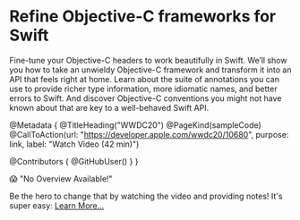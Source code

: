 # Refine Objective-C frameworks for Swift

Fine-tune your Objective-C headers to work beautifully in Swift. We’ll show you how to take an unwieldy Objective-C framework and transform it into an API that feels right at home. Learn about the suite of annotations you can use to provide richer type information, more idiomatic names, and better errors to Swift. And discover Objective-C conventions you might not have known about that are key to a well-behaved Swift API.

@Metadata {
   @TitleHeading("WWDC20")
   @PageKind(sampleCode)
   @CallToAction(url: "https://developer.apple.com/wwdc20/10680", purpose: link, label: "Watch Video (42 min)")

   @Contributors {
      @GitHubUser(<replace this with your GitHub handle>)
   }
}

😱 "No Overview Available!"

Be the hero to change that by watching the video and providing notes! It's super easy:
 [Learn More…](https://wwdcnotes.github.io/WWDCNotes/documentation/wwdcnotes/contributing)
